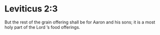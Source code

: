 # Leviticus 2:3

But the rest of the grain offering shall be for Aaron and his sons; it is a most holy part of the Lord ’s food offerings.
